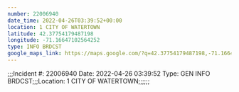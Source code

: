 ```yaml
---
number: 22006940
date_time: 2022-04-26T03:39:52+00:00
location: 1 CITY OF WATERTOWN
latitude: 42.37754179487198
longitude: -71.16647102564252
type: INFO BRDCST
google_maps_link: https://maps.google.com/?q=42.37754179487198,-71.16647102564252
---
```


;;;Incident #: 22006940   Date: 2022-04-26 03:39:52   Type: GEN INFO BRDCST;;;Location: 1 CITY OF WATERTOWN;;;;;;
